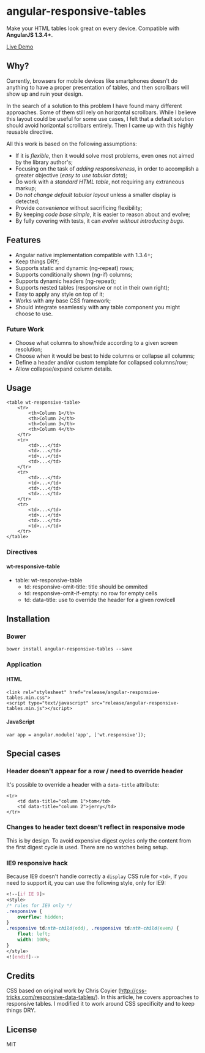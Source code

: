# angular-responsive-tables

Make your HTML tables look great on every device. 
Compatible with **AngularJS 1.3.4+**. 

[Live Demo](http://awerlang.github.io/angular-responsive-tables/examples/)

## Why?

Currently, browsers for mobile devices like smartphones doesn't do anything to have a proper presentation of tables,
 and then scrollbars will show up and ruin your design.

In the search of a solution to this problem I have found many different approaches. Some of them
 still rely on horizontal scrollbars. While I believe this layout could be useful for some use cases, 
 I felt that a default solution should avoid horizontal scrollbars entirely. Then I came up with this
 highly reusable directive.

All this work is based on the following assumptions:

* If it is *flexible*, then it would solve most problems, even ones not aimed by the library author's;
* Focusing on the task of *adding responsiveness*, in order to accomplish a greater objective (*easy to use tabular data*);
* Do work with a *standard HTML table*, not requiring any extraneous markup;
* Do *not change default tabular layout* unless a smaller display is detected;
* Provide *convenience* without sacrificing flexibility;
* By keeping *code base simple*, it is easier to reason about and evolve;
* By fully covering with tests, it can *evolve without introducing bugs*.

## Features

* Angular native implementation compatible with 1.3.4+;
* Keep things DRY;
* Supports static and dynamic (ng-repeat) rows;
* Supports conditionally shown (ng-if) columns;
* Supports dynamic headers (ng-repeat);
* Supports nested tables (responsive or not in their own right);
* Easy to apply any style on top of it;
* Works with any base CSS framework; 
* Should integrate seamlessly with any table component you might choose to use.

### Future Work

* Choose what columns to show/hide according to a given screen resolution;
* Choose when it would be best to hide columns or collapse all columns;
* Define a header and/or custom template for collapsed columns/row;
* Allow collapse/expand column details. 

## Usage

    <table wt-responsive-table>
        <tr>
            <th>Column 1</th>
            <th>Column 2</th>
            <th>Column 3</th>
            <th>Column 4</th>
        </tr>
        <tr>
            <td>...</td>
            <td>...</td>
            <td>...</td>
            <td>...</td>
        </tr>
        <tr>
            <td>...</td>
            <td>...</td>
            <td>...</td>
            <td>...</td>
        </tr>
        <tr>
            <td>...</td>
            <td>...</td>
            <td>...</td>
            <td>...</td>
        </tr>
    </table>

### Directives

#### wt-responsive-table

 * table: wt-responsive-table
   * td: responsive-omit-title: title should be ommited
   * td: responsive-omit-if-empty: no row for empty cells
   * td: data-title: use to override the header for a given row/cell 

## Installation

### Bower

    bower install angular-responsive-tables --save

### Application

#### HTML

    <link rel="stylesheet" href="release/angular-responsive-tables.min.css">
    <script type="text/javascript" src="release/angular-responsive-tables.min.js"></script>

#### JavaScript

    var app = angular.module('app', ['wt.responsive']);

## Special cases

### Header doesn't appear for a row / need to override header

It's possible to override a header with a `data-title` attribute:

    <tr>
        <td data-title="column 1">tom</td>
        <td data-title="column 2">jerry</td>
    </tr>

### Changes to header text doesn't reflect in responsive mode

This is by design. To avoid expensive digest cycles only the content from the first digest cycle is used. 
There are no watches being setup.

### IE9 responsive hack

Because IE9 doesn't handle correctly a `display` CSS rule for `<td>`, if you need to support it, you can use the following style, only for IE9:

```css
<!--[if IE 9]>
<style>
/* rules for IE9 only */
.responsive {
    overflow: hidden;
}
.responsive td:nth-child(odd), .responsive td:nth-child(even) {
    float: left;
    width: 100%;
}
</style>
<![endif]-->
```

## Credits

CSS based on original work by Chris Coyier (http://css-tricks.com/responsive-data-tables/). In this article, he covers approaches to responsive tables. I modified it to work around CSS specificity and to keep things DRY.

## License

MIT
